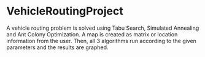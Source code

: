 # VehicleRoutingProject
A vehicle routing problem is solved using Tabu Search, Simulated Annealing and Ant Colony Optimization. A map is created as matrix or location information from the user. Then, all 3 algorithms run according to the given parameters and the results are graphed.
